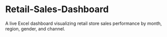 # Retail-Sales-Dashboard
 A live Excel dashboard visualizing retail store sales performance by month, region, gender, and channel.
